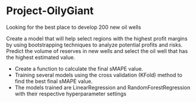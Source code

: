 # Project-OilyGiant
Looking for the best place to develop 200 new oil wells

Create a model that will help 
select regions with the highest profit margins by using bootstrapping techniques to 
analyze potential profits and risks. Predict the volume of reserves in new wells and 
select the oil well that has the highest estimated value.  
- Create a function to calculate the final sMAPE value. 
- Training several models using the cross validation (KFold) method to find the best 
final sMAPE value. 
- The models trained are LinearRegression and RandomForestRegression with their 
respective hyperparameter settings
